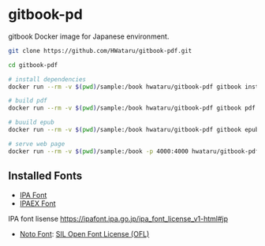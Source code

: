 # gitbook-pd

gitbook Docker image for Japanese environment.


```sh
git clone https://github.com/HWataru/gitbook-pdf.git

cd gitbook-pdf

# install dependencies
docker run --rm -v $(pwd)/sample:/book hwataru/gitbook-pdf gitbook install

# build pdf
docker run --rm -v $(pwd)/sample:/book hwataru/gitbook-pdf gitbook pdf

# buuild epub
docker run --rm -v $(pwd)/sample:/book hwataru/gitbook-pdf gitbook epub

# serve web page
docker run --rm -v $(pwd)/sample:/book -p 4000:4000 hwataru/gitbook-pdf gitbook serve
```

## Installed Fonts

- [IPA Font](https://packages.debian.org/sid/fonts/fonts-ipafont)
- [IPAEX Font](https://packages.debian.org/sid/fonts/fonts-ipaexfont)

IPA font lisense <https://ipafont.ipa.go.jp/ipa_font_license_v1-html#jp>

- [Noto Font](https://packages.debian.org/sid/main/fonts-noto): [SIL Open Font License (OFL)](https://scripts.sil.org/cms/scripts/page.php?site_id=nrsi&id=OFL)
